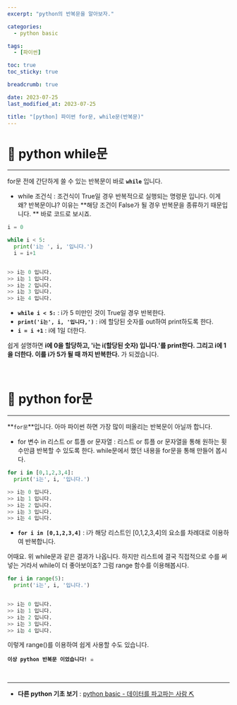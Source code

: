 ```yaml
---
excerpt: "python의 반복문을 알아보자."

categories:
  - python basic

tags:
  - [파이썬]

toc: true
toc_sticky: true

breadcrumb: true

date: 2023-07-25
last_modified_at: 2023-07-25

title: "[python] 파이썬 for문, while문(반복문)"
---
```


# 📌 python while문

---

for문 전에 간단하게 쓸 수 있는 반복문이 바로 **`while`** 입니다.
- while 조건식 : 조건식이 True일 경우 반복적으로 실행되는 명령문 입니다.
이게 왜? 반복문이냐? 이유는 **해당 조건이 False가 될 경우 반복문을 종류하기 때문입니다. ** 바로 코드로 보시죠.

```python
i = 0

while i < 5:
  print('i는 ', i, '입니다.')
  i = i+1 


>> i는 0 입니다.
>> i는 1 입니다.
>> i는 2 입니다.
>> i는 3 입니다.
>> i는 4 입니다.
```

- **`while i < 5:`** : i가 5 미만인 것이 True일 경우 반복한다.
- **`print('i는', i, '입니다,')`** : i에 할당된 숫자를 out하여 print하도록 한다.
- **`i = i +1`** : i에 1일 더한다.

쉽게 설명하면 **i에 0을 할당하고, 'i는 i(할당된 숫자) 입니다.'를 print한다. 그리고 i에 1을 더한다. 이를 i가 5가 될 때 까지 반복한다.** 가 되겠습니다.

<br>

# 📌 python for문

---

**`for문`**입니다. 아마 파이썬 하면 가장 많이 떠올리는 반복문이 아닐까 합니다.
- for 변수 in 리스트 or 튜플 or 문자열 : 리스트 or 튜플 or 문자열을 통해 원하는 횟수만큼 반복할 수 있도록 한다.
while문에서 했던 내용을 for문을 통해 만들어 봅시다.

```python
for i in [0,1,2,3,4]:
  print('i는', i, '입니다.') 

>> i는 0 입니다.
>> i는 1 입니다.
>> i는 2 입니다.
>> i는 3 입니다.
>> i는 4 입니다.
```

- **`for i in [0,1,2,3,4]`** : i가 해당 리스트인 [0,1,2,3,4]의 요소를 차례대로 이용하여 반복합니다.

어때요. 위 while문과 같은 결과가 나옵니다. 하지만 리스트에 결국 직접적으로 수를 써넣는 거라서 while이 더 좋아보이죠? 그럼 range 함수를 이용해봅시다.

```python
for i in range(5):
  print('i는', i, '입니다.') 


>> i는 0 입니다.
>> i는 1 입니다.
>> i는 2 입니다.
>> i는 3 입니다.
>> i는 4 입니다.
```

이렇게 range()를 이용하여 쉽게 사용할 수도 있습니다.

**`이상 python 반복문 이었습니다! ☠️`**

<br>

---

- **다른 python 기초 보기** : [python basic - 데이터를 파고파는 사람 ⛏️](https://novicedata.github.io/categories/python-basic)
